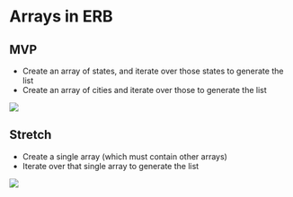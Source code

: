 # Arrays in ERB

## MVP

* Create an array of states, and iterate over those states to generate the list
* Create an array of cities and iterate over those to generate the list

![](https://galvanize.mybalsamiq.com/mockups/2338995.png?key=ed1559654fd129e94319ca82828d854c8978fe2e)

## Stretch

* Create a single array (which must contain other arrays)
* Iterate over that single array to generate the list

![](https://galvanize.mybalsamiq.com/mockups/2338999.png?key=ed1559654fd129e94319ca82828d854c8978fe2e)

